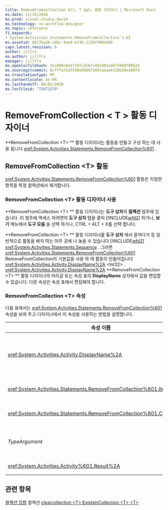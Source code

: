 ```yaml
---
title: RemoveFromCollection &lt; T &gt; 활동 디자이너 | Microsoft Docs
ms.date: 11/15/2016
ms.prod: visual-studio-dev14
ms.technology: vs-workflow-designer
ms.topic: reference
f1_keywords:
- System.Activities.Statements.RemoveFromCollection`1.UI
ms.assetid: 6617ba26-c8bc-4aed-b746-112bf490d288
caps.latest.revision: 6
author: jillre
ms.author: jillfra
manager: jillfra
ms.openlocfilehash: 3ac088c6e5710fcd1b7c401402ad473488f89524
ms.sourcegitcommit: 6cfffa72af599a9d667249caaaa411bb28ea69fd
ms.translationtype: MT
ms.contentlocale: ko-KR
ms.lasthandoff: 09/02/2020
ms.locfileid: "72672570"
---
```

# <a name="removefromcollectionlttgt-activity-designer"></a>RemoveFromCollection &lt; T &gt; 활동 디자이너
**RemoveFromCollection \<T> ** 활동 디자이너는 활동을 만들고 구성 하는 데 사용 됩니다 <xref:System.Activities.Statements.RemoveFromCollection%601> .

## <a name="the-removefromcollectiont-activity"></a>RemoveFromCollection \<T> 활동
 <xref:System.Activities.Statements.RemoveFromCollection%601> 활동은 지정한 항목을 특정 컬렉션에서 제거합니다.

### <a name="using-the-removefromcollectiont-activity-designer"></a>RemoveFromCollection \<T> 활동 디자이너 사용
 **RemoveFromCollection \<T> ** 활동 디자이너는 **도구 상자**의 **컬렉션** 범주에 있습니다 .이 범주에 액세스 하려면의 **도구 상자** 탭을 클릭 [!INCLUDE[wfd2](../includes/wfd2-md.md)] 하거나, **보기** 메뉴에서 **도구 모음** 을 선택 하거나, CTRL + ALT + X를 선택 합니다.

 **RemoveFromCollection \<T> ** 활동 디자이너를 **도구 상자** 에서 끌어다가 등 일반적으로 활동을 배치 하는 아무 곳에 나 놓을 수 있습니다 [!INCLUDE[wfd2](../includes/wfd2-md.md)] <xref:System.Activities.Statements.Sequence> . 그러면 <xref:System.Activities.Statements.RemoveFromCollection%601> RemoveFromCollection의 기본값을 사용 하 여 활동이 만들어집니다 <xref:System.Activities.Activity.DisplayName%2A> \<Int32> . <xref:System.Activities.Activity.DisplayName%2A> **RemoveFromCollection \<T> ** 활동 디자이너의 머리글 또는 속성 표의 **DisplayName** 상자에서 값을 편집할 수 있습니다. 다른 속성은 속성 표에서 편집해야 합니다.

### <a name="the-removefromcollectiont-properties"></a>RemoveFromCollection \<T> 속성
 다음 표에서는 <xref:System.Activities.Statements.RemoveFromCollection%601> 속성을 보여 주고 디자이너에서 이 속성을 사용하는 방법을 설명합니다.

|속성 이름|필수|사용량|
|-------------------|--------------|-----------|
|<xref:System.Activities.Activity.DisplayName%2A>|False|<xref:System.Activities.Statements.RemoveFromCollection%601> 활동의 선택적 이름입니다. 기본값은 RemoveFromCollection \<Int32> 입니다.<br /><br /> <xref:System.Activities.Activity.DisplayName%2A>은 꼭 필요하지 않더라도 사용하는 것이 좋습니다.|
|<xref:System.Activities.Statements.RemoveFromCollection%601.Item%2A>|True|**컬렉션 \<T> **에 추가할 항목입니다. 이 항목은 유형 *T*이며 *typeargument*유형입니다. 이 항목을 지정하려면 속성 표에 Visual Basic 식을 입력합니다.|
|<xref:System.Activities.Statements.RemoveFromCollection%601.Collection%2A>|True|항목이 추가될 컬렉션입니다. 이 컬렉션은 ICollection 유형 **입니다 \<TypeArgument> .** 컬렉션을 지정 하려면 속성 표에 Visual Basic 식을 입력 합니다.|
|*TypeArgument*|True|<xref:System.Collections.Generic.ICollection%601>에 포함된 항목의 형식 T입니다. 기본적으로이 형식 *인수* 형식은 **Int32**로 설정 됩니다. 형식을 변경 하려면 속성 표의 콤보 상자에서 *Typeargument* 의 값을 변경 합니다.|
|<xref:System.Activities.Activity%601.Result%2A>|False|지정된 항목이 컬렉션에서 제거되었는지 여부를 나타내는 값입니다. 결과에 바인딩할 변수를 지정하려면 속성 표에 변수를 입력합니다.|

## <a name="see-also"></a>관련 항목
 [컬렉션 집합](../workflow-designer/collection-activity-designers.md) 컬렉션 [clearcollection \<T> ](../workflow-designer/clearcollection-t-activity-designer.md) [ExistsInCollection \<T> ](../workflow-designer/existsincollection-t-activity-designer.md) [ \<T> ](../workflow-designer/addtocollection-t-activity-designer.md)